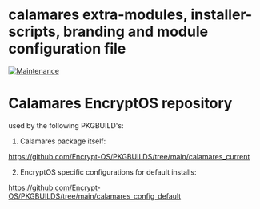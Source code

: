 # calamares extra-modules, installer-scripts, branding and module configuration file

[![Maintenance](https://img.shields.io/maintenance/yes/2022.svg)]()


# Calamares EncryptOS repository

used by the following PKGBUILD's:

1. Calamares package itself:

https://github.com/Encrypt-OS/PKGBUILDS/tree/main/calamares_current

2. EncryptOS specific configurations for default installs:

https://github.com/Encrypt-OS/PKGBUILDS/tree/main/calamares_config_default

